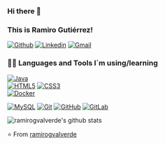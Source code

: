 ### Hi there 👋
### This is Ramiro Gutiérrez!

[![Github](https://img.shields.io/badge/-Github-000?style=flat&logo=Github&logoColor=white)](https://github.com/ramirogvalverde)
[![Linkedin](https://img.shields.io/badge/-LinkedIn-blue?style=flat&logo=Linkedin&logoColor=white)](https://www.linkedin.com/in/ramiro-guti%C3%A9rrez-valverde-55a244180/)
[![Gmail](https://img.shields.io/badge/-Gmail-c14438?style=flat&logo=Gmail&logoColor=white)](mailto:ramirogvalverde@gmail.com)


### 👨‍💻 Languages and Tools I´m using/learning
 
[![Java](https://img.shields.io/badge/Java-orange?style=flat&logo=java&logoColor=white&link=https://github.com/hritik5102)](https://github.com/hritik5102)  
[![HTML5](https://img.shields.io/badge/-HTML5-E34F26?style=flat&logo=html5&logoColor=white&link=https://github.com/hritik5102)](https://github.com/hritik5102) 
[![CSS3](https://img.shields.io/badge/-CSS3-1572B6?style=flat&logo=css3&link=https://github.com/hritik5102)](https://github.com/hritik5102)  
 [![Docker](https://img.shields.io/badge/-Docker-black?style=flat&logo=docker&link=https://github.com/hritik5102)](https://github.com/hritik5102) 

[![MySQL](https://img.shields.io/badge/-MySQL-black?style=flat&logo=mysql&link=https://github.com/hritik5102)](https://github.com/hritik5102)
[![Git](https://img.shields.io/badge/-Git-black?style=flat&logo=git&link=https://github.com/hritik5102)](https://github.com/hritik5102) 
[![GitHub](https://img.shields.io/badge/-GitHub-181717?style=flat&logo=github&link=https://github.com/hritik5102)](https://github.com/hritik5102)
[![GitLab](https://img.shields.io/badge/-GitLab-FCA121?style=flat&logo=gitlab&link=https://github.com/hritik5102)](https://gitlab.com/hritik5102) 
<!--
**ramirogvalverde/ramirogvalverde** is a ✨ _special_ ✨ repository because its `README.md` (this file) appears on your GitHub profile.

Here are some ideas to get you started:

- 🔭 I’m currently working on ...
- 🌱 I’m currently learning ...
- 👯 I’m looking to collaborate on ...
- 🤔 I’m looking for help with ...
- 💬 Ask me about ...
- 📫 How to reach me: ...
- 😄 Pronouns: ...
- ⚡ Fun fact: ...
-->
![ramirogvalverde's github stats](https://github-readme-stats.vercel.app/api?username=ramirogvalverde&show_icons=true&theme=dark)

⭐️ From [ramirogvalverde](https://github.com/ramirogvalverde)
